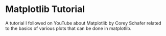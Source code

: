 # Matplotlib Tutorial

A tutorial I followed on YouTube about Matplotlib by Corey Schafer related to the basics of various plots that can be done in matplotlib.
